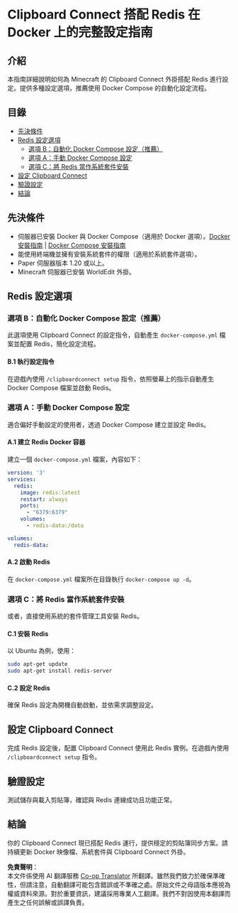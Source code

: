<!--
CO_OP_TRANSLATOR_METADATA:
{
  "original_hash": "e0a849a5537ae2fa54334cbb7667264d",
  "translation_date": "2025-05-13T03:33:46+00:00",
  "source_file": "clipboardconnect/Setup.md",
  "language_code": "tw"
}
-->
# Clipboard Connect 搭配 Redis 在 Docker 上的完整設定指南
## 介紹
本指南詳細說明如何為 Minecraft 的 Clipboard Connect 外掛搭配 Redis 進行設定。提供多種設定選項，推薦使用 Docker Compose 的自動化設定流程。

## 目錄
- [先決條件](../../../clipboardconnect)
- [Redis 設定選項](../../../clipboardconnect)
    - [選項 B：自動化 Docker Compose 設定（推薦）](../../../clipboardconnect)
    - [選項 A：手動 Docker Compose 設定](../../../clipboardconnect)
    - [選項 C：將 Redis 當作系統套件安裝](../../../clipboardconnect)
- [設定 Clipboard Connect](../../../clipboardconnect)
- [驗證設定](../../../clipboardconnect)
- [結論](../../../clipboardconnect)

## 先決條件
- 伺服器已安裝 Docker 與 Docker Compose（適用於 Docker 選項）。[Docker 安裝指南](https://docs.docker.com/get-docker/) | [Docker Compose 安裝指南](https://docs.docker.com/compose/install/)
- 能使用終端機並擁有安裝系統套件的權限（適用於系統套件選項）。
- Paper 伺服器版本 1.20 或以上。
- Minecraft 伺服器已安裝 WorldEdit 外掛。

## Redis 設定選項

### 選項 B：自動化 Docker Compose 設定（推薦）
此選項使用 Clipboard Connect 的設定指令，自動產生 `docker-compose.yml` 檔案並配置 Redis，簡化設定流程。

#### B.1 執行設定指令
在遊戲內使用 `/clipboardconnect setup` 指令，依照螢幕上的指示自動產生 Docker Compose 檔案並啟動 Redis。

### 選項 A：手動 Docker Compose 設定
適合偏好手動設定的使用者，透過 Docker Compose 建立並設定 Redis。

#### A.1 建立 Redis Docker 容器
建立一個 `docker-compose.yml` 檔案，內容如下：

```yaml
version: '3'
services:
  redis:
    image: redis:latest
    restart: always
    ports:
      - "6379:6379"
    volumes:
      - redis-data:/data

volumes:
  redis-data:
```

#### A.2 啟動 Redis
在 `docker-compose.yml` 檔案所在目錄執行 `docker-compose up -d`。

### 選項 C：將 Redis 當作系統套件安裝
或者，直接使用系統的套件管理工具安裝 Redis。

#### C.1 安裝 Redis
以 Ubuntu 為例，使用：

```bash
sudo apt-get update
sudo apt-get install redis-server
```

#### C.2 設定 Redis
確保 Redis 設定為開機自動啟動，並依需求調整設定。

## 設定 Clipboard Connect
完成 Redis 設定後，配置 Clipboard Connect 使用此 Redis 實例。在遊戲內使用 `/clipboardconnect setup` 指令。

## 驗證設定
測試儲存與載入剪貼簿，確認與 Redis 連線成功且功能正常。

## 結論
你的 Clipboard Connect 現已搭配 Redis 運行，提供穩定的剪貼簿同步方案。請持續更新 Docker 映像檔、系統套件與 Clipboard Connect 外掛。

**免責聲明**：  
本文件係使用 AI 翻譯服務 [Co-op Translator](https://github.com/Azure/co-op-translator) 所翻譯。雖然我們致力於確保準確性，但請注意，自動翻譯可能包含錯誤或不準確之處。原始文件之母語版本應視為權威資料來源。對於重要資訊，建議採用專業人工翻譯。我們不對因使用本翻譯而產生之任何誤解或誤譯負責。